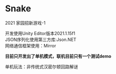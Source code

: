 # Snake
2021 家园招新游戏-1

开发使用Unity Editor版本2021.1.15f1  
JSON序列化使用第三方库:Json.NET  
网络通信框架使用：Mirror  

**目前只开发出了单机模式，联机目前只有一个测试demo**  

单机玩法：非传统式汉密尔顿回路解谜  
